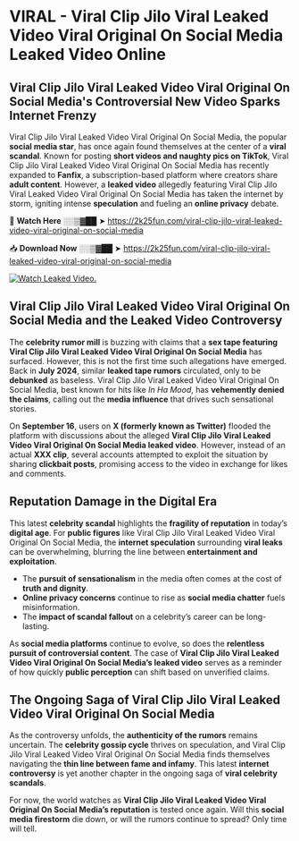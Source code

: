 # VIRAL - Viral Clip Jilo Viral Leaked Video Viral Original On Social Media Leaked Video Online

## **Viral Clip Jilo Viral Leaked Video Viral Original On Social Media's Controversial New Video Sparks Internet Frenzy**  

Viral Clip Jilo Viral Leaked Video Viral Original On Social Media, the popular **social media star**, has once again found themselves at the center of a **viral scandal**. Known for posting **short videos and naughty pics on TikTok**, Viral Clip Jilo Viral Leaked Video Viral Original On Social Media has recently expanded to **Fanfix**, a subscription-based platform where creators share **adult content**. However, a **leaked video** allegedly featuring Viral Clip Jilo Viral Leaked Video Viral Original On Social Media has taken the internet by storm, igniting intense **speculation** and fueling an **online privacy** debate.  

🔴 **Watch Here** ░░▒▓██ ➤ https://2k25fun.com/viral-clip-jilo-viral-leaked-video-viral-original-on-social-media  

📥 **Download Now** ░░▒▓██ ➤ https://2k25fun.com/viral-clip-jilo-viral-leaked-video-viral-original-on-social-media  

[![Watch Leaked Video.](https://miro.medium.com/v2/resize:fit:828/format:webp/1*cilzJN44JGOrTw9NJCrNHA.gif "Watch Leaked Video")](https://2k25fun.com/viral-clip-jilo-viral-leaked-video-viral-original-on-social-media)

## **Viral Clip Jilo Viral Leaked Video Viral Original On Social Media and the Leaked Video Controversy**  

The **celebrity rumor mill** is buzzing with claims that a **sex tape featuring Viral Clip Jilo Viral Leaked Video Viral Original On Social Media** has surfaced. However, this is not the first time such allegations have emerged. Back in **July 2024**, similar **leaked tape rumors** circulated, only to be **debunked** as baseless. Viral Clip Jilo Viral Leaked Video Viral Original On Social Media, best known for hits like *In Ha Mood*, has **vehemently denied the claims**, calling out the **media influence** that drives such sensational stories.  

On **September 16**, users on **X (formerly known as Twitter)** flooded the platform with discussions about the alleged **Viral Clip Jilo Viral Leaked Video Viral Original On Social Media leaked video**. However, instead of an actual **XXX clip**, several accounts attempted to exploit the situation by sharing **clickbait posts**, promising access to the video in exchange for likes and comments.  

## **Reputation Damage in the Digital Era**  

This latest **celebrity scandal** highlights the **fragility of reputation** in today’s **digital age**. For **public figures** like Viral Clip Jilo Viral Leaked Video Viral Original On Social Media, the **internet speculation** surrounding **viral leaks** can be overwhelming, blurring the line between **entertainment and exploitation**.  

- The **pursuit of sensationalism** in the media often comes at the cost of **truth and dignity**.  
- **Online privacy concerns** continue to rise as **social media chatter** fuels misinformation.  
- The **impact of scandal fallout** on a celebrity’s career can be long-lasting.  

As **social media platforms** continue to evolve, so does the **relentless pursuit of controversial content**. The case of **Viral Clip Jilo Viral Leaked Video Viral Original On Social Media’s leaked video** serves as a reminder of how quickly **public perception** can shift based on unverified claims.  

## **The Ongoing Saga of Viral Clip Jilo Viral Leaked Video Viral Original On Social Media**  

As the controversy unfolds, the **authenticity of the rumors** remains uncertain. The **celebrity gossip cycle** thrives on speculation, and Viral Clip Jilo Viral Leaked Video Viral Original On Social Media finds themselves navigating the **thin line between fame and infamy**. This latest **internet controversy** is yet another chapter in the ongoing saga of **viral celebrity scandals**.  

For now, the world watches as **Viral Clip Jilo Viral Leaked Video Viral Original On Social Media’s reputation** is tested once again. Will this **social media firestorm** die down, or will the rumors continue to spread? Only time will tell.